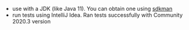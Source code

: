 - use with a JDK (like Java 11). You can obtain one using [sdkman](https://sdkman.io/)
- run tests using IntelliJ Idea. Ran tests successfully with Community 2020.3 version 
